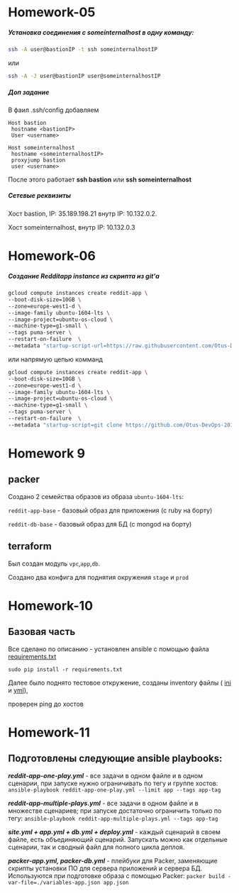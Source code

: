 # Homework-05
##### Установка соединения с someinternalhost в одну команду:
```sh
ssh -A user@bastionIP -t ssh someinternalhostIP
```
или
```sh
ssh -A -J user@bastionIP user@someinternalhostIP
```
##### Доп задание
В фаил .ssh/config добавляем
```
Host bastion
 hostname <bastionIP>
 User <username>

Host someinternalhost
 hostname <someinternalhostIP>
 proxyjump bastion
 user <username>
```
После этого работает **ssh bastion** или **ssh someinternalhost**

##### Сетевые реквизиты
Хост bastion,
IP: 35.189.198.21
внутр IP: 10.132.0.2.

Хост someinternalhost,
внутр IP: 10.132.0.3
# Homework-06 
##### Создание Redditapp instance из скрипта из git'а
```sh
gcloud compute instances create reddit-app \
--boot-disk-size=10GB \
--zone=europe-west1-d \
--image-family ubuntu-1604-lts \
--image-project=ubuntu-os-cloud \
--machine-type=g1-small \
--tags puma-server \
--restart-on-failure  \
--metadata "startup-script-url=https://raw.githubusercontent.com/Otus-DevOps-2017-11/etozhecyber_infra/Infra-2/startup.sh"
```
или напрямую цепью комманд
```sh
gcloud compute instances create reddit-app \
--boot-disk-size=10GB \
--zone=europe-west1-d \
--image-family ubuntu-1604-lts \
--image-project=ubuntu-os-cloud \
--machine-type=g1-small \
--tags puma-server \
--restart-on-failure  \
--metadata "startup-script=git clone https://github.com/Otus-DevOps-2017-11/reddit.git && cd reddit && bundle install && puma -d"
```

# Homework 9
## packer
Создано 2 семейства образов из образа `ubuntu-1604-lts`:

 `reddit-app-base` - базовый образ для приложения (с ruby на борту)

 `reddit-db-base` - базовый образ для БД (c mongod на борту)

## terraform
Был создан модуль `vpc`,`app`,`db`.

Создано два конфига для поднятия окружения `stage` и `prod`

# Homework-10
## Базовая часть

Все сделано по описанию - установлен ansible с помощью файла [requirements.txt](./ansible/requirements.txt)

```
sudo pip install -r requirements.txt
```
Далее было поднято тестовое откружение, созданы inventory файлы (
[ini](./ansible/inventory) и [yml](./ansible/inventory.yml)),

проверен ping до хостов

# Homework-11

## Подготовлены следующие ansible playbooks:
***reddit-app-one-play.yml*** - все задачи в одном файле и в одном сценарии, при запуске нужно ограничивать по тегу и группе хостов:
```ansible-playbook reddit-app-one-play.yml --limit app --tags app-tag```

***reddit-app-multiple-plays.yml*** - все задачи в одном файле и в множестве сценариев; при запуске достаточно ограничить только по тегу:
```ansible-playbook reddit-app-multiple-plays.yml --tags app-tag```

***site.yml + app.yml + db.yml + deploy.yml*** - каждый сценарий в своем файле, есть объединяющий сценарий. Запускать можно как отдельные сценарии, так и сводный файл для полного цикла деплоя.

***packer-app.yml, packer-db.yml*** - плейбуки для Packer, заменяющие скрипты установки ПО для сервера приложений и сервера БД. Используются при подготовке образа с помощью Packer:
```packer build -var-file=./variables-app.json app.json```
